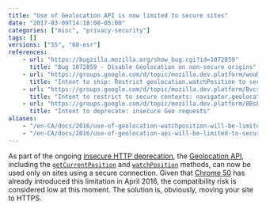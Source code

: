 ```yaml
---
title: "Use of Geolocation API is now limited to secure sites"
date: "2017-03-09T14:18:00-05:00"
categories: ["misc", "privacy-security"]
tags: []
versions: ["55", "60-esr"]
references:
    - url: "https://bugzilla.mozilla.org/show_bug.cgi?id=1072859"
      title: "Bug 1072859 - Disable Geolocation on non-secure origins"
    - url: "https://groups.google.com/d/topic/mozilla.dev.platform/wouDQLBbm9A/discussion"
      title: "Intent to ship: Restrict geolocation.watchPosition to secure contexts"
    - url: "https://groups.google.com/d/topic/mozilla.dev.platform/BvcsTpAqIsQ/discussion"
      title: "Intent to restrict to secure contexts: navigator.geolocation"
    - url: "https://groups.google.com/d/topic/mozilla.dev.platform/8BsF76gNhDE/discussion"
      title: "Intent to deprecate: insecure Geo requests"
aliases:
    - "/en-CA/docs/2016/use-of-geolocation-watchposition-will-be-limited-to-secure-sites/"
    - "/en-CA/docs/2016/use-of-geolocation-api-will-be-limited-to-secure-sites/"
---
```

As part of the ongoing [insecure HTTP deprecation](https://www.fxsitecompat.dev/en-CA/docs/2015/insecure-http-will-be-deprecated/), the [Geolocation API](https://developer.mozilla.org/docs/Web/API/Geolocation), including the [`getCurrentPosition`](https://developer.mozilla.org/docs/Web/API/Geolocation/getCurrentPosition) and [`watchPosition`](https://developer.mozilla.org/docs/Web/API/Geolocation/watchPosition) methods, can now be used only on sites using a secure connection. Given that [Chrome 50](https://developers.google.com/web/updates/2016/04/geolocation-on-secure-contexts-only) has already introduced this limitation in April 2016, the compatibility risk is considered low at this moment. The solution is, obviously, moving your site to HTTPS.
